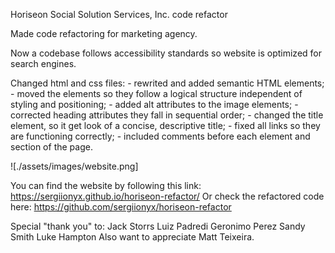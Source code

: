 Horiseon Social Solution Services, Inc. code refactor

Made code refactoring for marketing agency.
	
Now a codebase follows accessibility standards so website is optimized for search engines.

Changed html and css files:
	- rewrited and added semantic HTML elements;
	- moved the elements so they follow a logical structure independent of styling and positioning;
	- added alt attributes to the image elements;
	- corrected heading attributes they fall in sequential order;
	- changed the title element, so it get look of a concise, descriptive title;
	- fixed all links so they are functioning correctly;
	- included comments before each element and section of the page.
	
![./assets/images/website.png]
	
You can find the website by following this link: https://sergiionyx.github.io/horiseon-refactor/
Or check the refactored code here: https://github.com/sergiionyx/horiseon-refactor

Special "thank you" to:
Jack Storrs
Luiz Padredi
Geronimo Perez
Sandy Smith
Luke Hampton
Also want to appreciate Matt Teixeira.